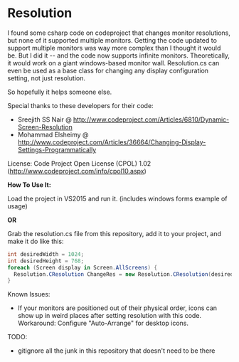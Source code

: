# Resolution
I found some csharp code on codeproject that changes monitor resolutions, but none of it supported multiple monitors. Getting the code updated to support multiple monitors was way more complex than I thought it would be. But I did it -- and the code now supports infinite monitors. Theoretically, it would work on a giant windows-based monitor wall. Resolution.cs can even be used as a base class for changing any display configuration setting, not just resolution.

So hopefully it helps someone else. 

Special thanks to these developers for their code:
* Sreejith SS Nair @ http://www.codeproject.com/Articles/6810/Dynamic-Screen-Resolution
* Mohammad Elsheimy @ http://www.codeproject.com/Articles/36664/Changing-Display-Settings-Programmatically

License: Code Project Open License (CPOL) 1.02 (http://www.codeproject.com/info/cpol10.aspx)

**How To Use It:**

Load the project in VS2015 and run it. (includes windows forms example of usage)

**OR**

Grab the resolution.cs file from this repository, add it to your project, and make it do like this:
```csharp
int desiredWidth = 1024;
int desiredHeight = 768;
foreach (Screen display in Screen.AllScreens) {
  Resolution.CResolution ChangeRes = new Resolution.CResolution(desiredWidth, desiredHeight, display);
}
```

Known Issues:
* If your monitors are positioned out of their physical order, icons can show up in weird places after setting resolution with this code. Workaround: Configure "Auto-Arrange" for desktop icons.

TODO:
* gitignore all the junk in this repository that doesn't need to be there
